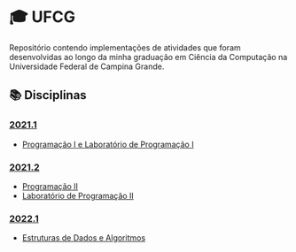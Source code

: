 # 🎓 UFCG

Repositório contendo implementações de atividades que foram desenvolvidas ao longo da minha graduação em Ciência da Computação na Universidade Federal de Campina Grande.

## 📚 Disciplinas

### [2021.1](2021.1)
- [Programação I e Laboratório de Programação I](2021.1)

### [2021.2](2021.2)
- [Programação II](2021.2/P2)
- [Laboratório de Programação II](2021.2/LP2)

### [2022.1](2022.1)
- [Estruturas de Dados e Algoritmos](2022.1/EDA)